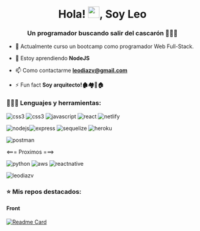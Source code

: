 <h1 align="center">Hola! <img src="https://raw.githubusercontent.com/MartinHeinz/MartinHeinz/master/wave.gif" width="30px">, Soy Leo</h1>
<h3 align="center">Un programador buscando salir del cascarón 🥚🐣🐥</h3>

- 🔭 Actualmente curso un bootcamp como programador Web Full-Stack.

- 🌱 Estoy aprendiendo **NodeJS**

- 📫 Como contactarme **leodiazv@gmail.com**

- ⚡ Fun fact **Soy arquitecto!🏚🏘🏡🏠**



<h3 align="left">👨🏻‍💻 Lenguajes y herramientas:</h3>

<img src="https://img.shields.io/badge/HTML5-E34F26?style=for-the-badge&logo=html5&logoColor=white" alt="css3" /> <img src="https://img.shields.io/badge/CSS3-1572B6?style=for-the-badge&logo=css3&logoColor=white" alt="css3" /> <img src="https://img.shields.io/badge/JavaScript-323330?style=for-the-badge&logo=javascript&logoColor=F7DF1E" alt="javascript" /> <img src="https://img.shields.io/badge/React-20232A?style=for-the-badge&logo=react&logoColor=61DAFB" alt="react" /> <img src="https://img.shields.io/badge/Netlify-00C7B7?style=for-the-badge&logo=netlify&logoColor=white" alt="netlify" />

<img src="https://img.shields.io/badge/Node.js-339933?style=for-the-badge&logo=nodedotjs&logoColor=white" alt="nodejs" /><img src="https://img.shields.io/badge/Express.js-000000?style=for-the-badge&logo=express&logoColor=white" alt="express" /> <img src="https://img.shields.io/badge/Sequelize-52B0E7?style=for-the-badge&logo=Sequelize&logoColor=white" alt="sequelize" /> <img src="https://img.shields.io/badge/Heroku-430098?style=for-the-badge&logo=heroku&logoColor=white" alt="heroku" />

<img src="https://img.shields.io/badge/Postman-FF6C37?style=for-the-badge&logo=Postman&logoColor=white" alt="postman" />

<=== Proximos ===>

<img src="https://img.shields.io/badge/Python-FFD43B?style=for-the-badge&logo=python&logoColor=blue" alt="python" /> <img src="https://img.shields.io/badge/Amazon_AWS-FF9900?style=for-the-badge&logo=amazonaws&logoColor=white" alt="aws" /> <img src="https://img.shields.io/badge/React_Native-20232A?style=for-the-badge&logo=react&logoColor=61DAFB" alt="reactnative" /> 

<p><img align="center" src="https://github-readme-stats.vercel.app/api/top-langs?username=leodiazv&show_icons=true&locale=en&layout=compact" alt="leodiazv" /></p>

<h3 align="left">⭐ Mis repos destacados:</h3>

<h4>Front</h4>

[![Readme Card](https://github-readme-stats.vercel.app/api/pin/?username=anuraghazra&repo=github-readme-stats)](https://github.com/anuraghazra/github-readme-stats)
